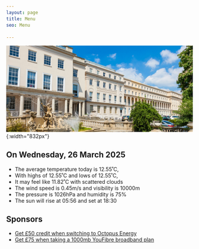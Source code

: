 ```yaml
---
layout: page
title: Menu
seo: Menu

---
```


![Logo](/images/logo.jpg){:width="832px"}


<!-- weather_marker starts -->
## On Wednesday, 26 March 2025

- The average temperature today is 12.55˚C,
- With highs of 12.55˚C and lows of 12.55˚C,
- It may feel like 11.82˚C with scattered clouds
- The wind speed is 0.45m/s and visibility is 10000m
- The pressure is 1026hPa and humidity is 75%
- The sun will rise at 05:56 and set at 18:30

<!-- weather_marker ends -->


## Sponsors

- [Get £50 credit when switching to Octopus Energy](https://bit.ly/3oD1nnS)
- [Get £75 when taking a 1000mb YouFibre broadband plan](https://aklam.io/91zWhU?)


